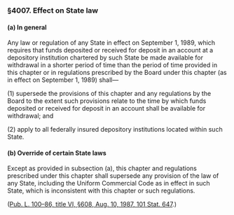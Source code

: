 ### §4007. Effect on State law ###

[]()

#### (a) In general ####

Any law or regulation of any State in effect on September 1, 1989, which requires that funds deposited or received for deposit in an account at a depository institution chartered by such State be made available for withdrawal in a shorter period of time than the period of time provided in this chapter or in regulations prescribed by the Board under this chapter (as in effect on September 1, 1989) shall—

[]()

(1) supersede the provisions of this chapter and any regulations by the Board to the extent such provisions relate to the time by which funds deposited or received for deposit in an account shall be available for withdrawal; and

[]()

(2) apply to all federally insured depository institutions located within such State.

[]()

#### (b) Override of certain State laws ####

Except as provided in subsection (a), this chapter and regulations prescribed under this chapter shall supersede any provision of the law of any State, including the Uniform Commercial Code as in effect in such State, which is inconsistent with this chapter or such regulations.

([Pub. L. 100–86, title VI, §608, Aug. 10, 1987, 101 Stat. 647](/statviewer.htm?volume=101&page=647).)